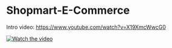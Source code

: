 # Shopmart-E-Commerce

Intro video: https://www.youtube.com/watch?v=X19XmcWwcG0


[![Watch the video](https://imgur.com/oVU4NZc.png)](https://youtu.be/X19XmcWwcG0)
